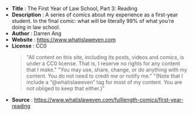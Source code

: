 - **Title** : The First Year of Law School, Part 3: Reading
- **Description** : A series of comics about my experience as a first-year student. In the final comic: what will be literally 99% of what you’re doing in law school.
- **Author** : Darren Ang
- **Website** : https://www.whatislaweven.com
- **License** : CC0
  > "All content on this site, including its posts, videos and comics, is under a CC0 license. That is, I reserve no rights for any content that I make."
  > "You may use, share, change, or do anything with my content. You do not need to credit me or notify me."
  > "(Note that I include a “@whatislaweven” tag for most of my content. You are not obliged to keep that either.)"
- **Source** : https://www.whatislaweven.com/fulllength-comics/first-year-reading




